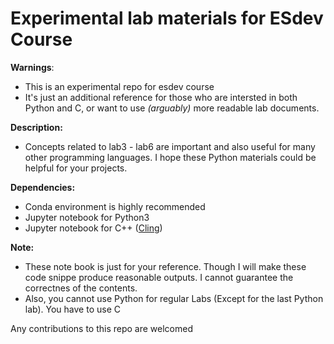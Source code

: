 # Experimental lab materials for ESdev Course
**Warnings**: 
* This is an experimental repo for esdev course
* It's just an additional reference for those who are intersted in both Python and C, or want to use *(arguably)* more readable lab documents.

**Description:**
* Concepts related to lab3 - lab6 are important and also useful for many other programming languages. 
I hope these Python materials could be helpful for your projects.

**Dependencies:**
* Conda environment is highly recommended
* Jupyter notebook for Python3
* Jupyter notebook for C++ ([Cling](https://github.com/jupyter-xeus/xeus-cling))

**Note:**
* These note book is just for your reference. Though I will make these code snippe produce reasonable outputs. I cannot guarantee the correctnes of the contents.
* Also, you cannot use Python for regular Labs (Except for the last Python lab). You have to use C

Any contributions to this repo are welcomed